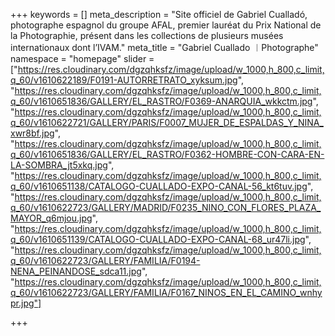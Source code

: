 +++
keywords = []
meta_description = "Site officiel de Gabriel Cualladó, photographe espagnol du groupe AFAL, premier lauréat du Prix National de la Photographie, présent dans les collections de plusieurs musées internationaux dont l’IVAM."
meta_title = "Gabriel Cuallado ︱Photographe"
namespace = "homepage"
slider = ["https://res.cloudinary.com/dgzqhksfz/image/upload/w_1000,h_800,c_limit,q_60/v1610622189/F0191-AUTORRETRATO_xyksum.jpg", "https://res.cloudinary.com/dgzqhksfz/image/upload/w_1000,h_800,c_limit,q_60/v1610651836/GALLERY/EL_RASTRO/F0369-ANARQUIA_wkkctm.jpg", "https://res.cloudinary.com/dgzqhksfz/image/upload/w_1000,h_800,c_limit,q_60/v1610622721/GALLERY/PARIS/F0007_MUJER_DE_ESPALDAS_Y_NINA_xwr8bf.jpg", "https://res.cloudinary.com/dgzqhksfz/image/upload/w_1000,h_800,c_limit,q_60/v1610651836/GALLERY/EL_RASTRO/F0362-HOMBRE-CON-CARA-EN-LA-SOMBRA_jt5xkq.jpg", "https://res.cloudinary.com/dgzqhksfz/image/upload/w_1000,h_800,c_limit,q_60/v1610651138/CATALOGO-CUALLADO-EXPO-CANAL-56_kt6tuv.jpg", "https://res.cloudinary.com/dgzqhksfz/image/upload/w_1000,h_800,c_limit,q_60/v1610622723/GALLERY/MADRID/F0235_NINO_CON_FLORES_PLAZA_MAYOR_q6mjou.jpg", "https://res.cloudinary.com/dgzqhksfz/image/upload/w_1000,h_800,c_limit,q_60/v1610651139/CATALOGO-CUALLADO-EXPO-CANAL-68_ur47li.jpg", "https://res.cloudinary.com/dgzqhksfz/image/upload/w_1000,h_800,c_limit,q_60/v1610622723/GALLERY/FAMILIA/F0194-NENA_PEINANDOSE_sdca11.jpg", "https://res.cloudinary.com/dgzqhksfz/image/upload/w_1000,h_800,c_limit,q_60/v1610622723/GALLERY/FAMILIA/F0167_NINOS_EN_EL_CAMINO_wnhypr.jpg"]

+++
